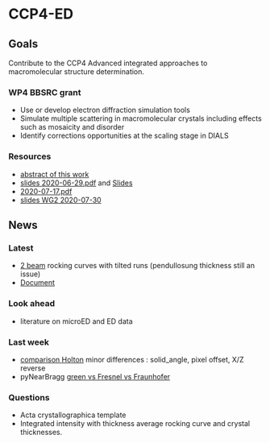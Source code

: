 # CCP4-ED


## Goals
Contribute to the CCP4 Advanced integrated approaches to macromolecular structure determination.
### WP4 BBSRC grant
- Use or develop electron diffraction simulation tools
- Simulate multiple scattering in macromolecular crystals including effects such as mosaicity and disorder
- Identify corrections opportunities at the scaling stage in DIALS
### Resources
- [abstract of this work](/documents/abstract.pdf)
- [slides 2020-06-29.pdf](/documents/2020-01-29_WP2.pdf) and [Slides](/planning/2020-01-29_WP2.odp)
- [2020-07-17.pdf](/documents/2020-07_RALFT.pdf)
- [slides WG2 2020-07-30](/documents/2020-07_WG2.pdf)

## News
### Latest
- [2 beam](/projects/multislice/multi2D/#2-beam-dynamical-diffraction) rocking curves with tilted runs (pendullosung thickness still an issue)  
- [Document](/documents/abstract.pdf)

### Look ahead
- literature on microED and ED data

### Last week
- [comparison Holton](/projects/nearBragg/#comparison-with-holton) minor differences : solid_angle, pixel offset, X/Z reverse
- pyNearBragg [green vs Fresnel vs Fraunhofer](/projects/nearBragg/#path-length-estimate)

### Questions
- Acta crystallographica template
- Integrated intensity with thickness average rocking curve and crystal thicknesses. 
<!-- - libraries for bloch wave or FD simulator
- compare nearBragg with multislice : where does nanobragg fit in ?  
- reasonable accuracy in the corrections
- lyzozyme protein
- smv format : convert data to smv with nearBragg  
contains intensities, viewer does linear scale mapping  
- continuous rotation integration over steps# -->
